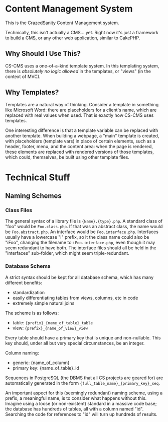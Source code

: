 # Content Management System

This is the CrazedSanity Content Management system.

Technically, this isn't actually a CMS... yet.  Right now it's just a framework 
to build a CMS, or any other web application, similar to CakePHP.

## Why Should I Use This?

CS-CMS uses a one-of-a-kind template system.  In this templating system, there 
is *absolutely no logic allowed* in the templates, or "views" (in the context 
of MVC).

## Why Templates?

Templates are a natural way of thinking.  Consider a template in something like 
Microsoft Word: there are placeholders for a client's name, which are replaced 
with real values when used.  That is exactly how CS-CMS uses templates.

One interesting difference is that a template variable can be replaced with 
another template. When building a webpage, a "main" template is created, 
with placeholders (template vars) in place of certain elements, such as a 
header, footer, menu, and the content area: when the page is rendered, these 
elements are replaced with rendered versions of those templates, which could, 
themselves, be built using other template files.

# Technical Stuff

## Naming Schemes

### Class Files

The general syntax of a library file is ```{Name}.{type}.php```. A standard 
class of "foo" would be ```Foo.class.php```.  If that was an abstract class, 
the name would be ```Foo.abstract.php```.  An interface would be 
```Foo.interface.php```.  Interfaces usually have a lowercase "i" prefix, so it 
the class name could also be "iFoo", changing the filename to 
```iFoo.interface.php```, even though it may seem redundant to have both.  The 
interface files should all be held in the "interfaces" sub-folder, which might 
seem triple-redundant.

### Database Schema

A strict syntax should be kept for all database schema, which has many different 
benefits: 
 * standardization
 * easily differentiating tables from views, columns, etc in code
 * extremely simple natural joins

The scheme is as follows: 
 * table: ```{prefix}_{name_of_table}_table```
 * view: ```{prefix}_{name_of_view}_view```

Every table should have a primary key that is unique and non-nullable.  This key 
should, under all but very special circumstances, be an integer.
 
Column naming:
 * generic: {name_of_column}
 * primary key: {name_of_table}_id

Sequences in PostgreSQL (the DBMS that all CS projects are geared for) are 
automatically generated in the form ```{full_table_name}_{primary_key}_seq```.

An important aspect for this (seemingly redundant) naming scheme, using a 
prefix, a meaningful name, is to consider what happens without this. Imagine 
using a loose (or non-existent) standard in a massive code base; the database 
has hundreds of tables, all with a column named "id".  Searching the code for 
references to "id" will turn up hundreds of results.
